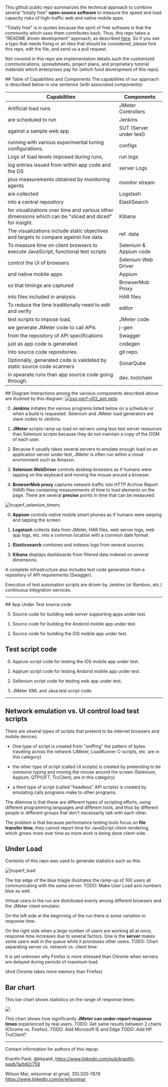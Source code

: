 This github public repo summarizes the technical approach to combine several "totally free" **open-source software** 
to measure the speed and load capacity risks of high-traffic web and native mobile apps.

   "Totally free" is in quotes because the spirit of free software is that the community which uses them contributes back.
Thus, this repo takes a "README driven development" approach, as described 
<a target="_blank" href="http://tom.preston-werner.com/2010/08/23/readme-driven-development.html">here</a>.
So if you see a typo that needs fixing or an idea that should be considered, please fork this repo,
edit the file, and send us a pull request. 

   Not covered in this repo are implementation details such the customized communications, spreadsheets,
   project plans, and proprietary tutorial materials
   which enterprises pay for (which fund development of this repo).

<a name="Table"> 
## Table of Capabilities and Components </a>
The capabilities of our approach is described below in one sentence (with associated components):

| Capabilities | Components |
| ----------- | ---------- |
| Artificial load runs | JMeter Controllers |
| are scheduled to run | Jenkins |
| against a sample web app | SUT (Server under test) |
| running with various experimental tuning configurations. | configs |
| Logs of load levels imposed during runs, | run logs |
| log entries issued from within app code and the OS | server Logs |
| plus measurements obtained by monitoring agents | monitor stream |
| are collected | Logstash |
| into a central repository | ElastiSearch |
| for visualizations over time and various other dimensions which can be "sliced and diced" for insight. | Kibana |
| The visualizations include static objectives and targets to compare against live data. | ref. data |
| To measure time on client browsers to execute JavaScript, functional test scripts | Selenium & Appium code |
| control the UI of browsers | Selenium Web Driver |
| and native mobile apps | Appium |
| so that timings are captured | BrowserMob Proxy |
| into files included in analysis. | HAR files |
| To reduce the time traditionally need to edit and verify | editor |
| test scripts to impose load, | JMeter code |
| we generate JMeter code to call APIs | j-gen |
| from the repository of API specifications | Swagger |
| just as app code is generated | codegen |
| into source code repositories. | git repo. |
| Optionally, generated code is validated by static source code scanners | SonarQube |
| in spearate runs than app source code going through. | dev. toolchain |

<a name="Diagram"> 
## Diagram </a>
Interactions among the varioius components described above are illustred by this diagram:

<a target="_blank" href="oss-perf-v03_wm pptx" href="https://cloud.githubusercontent.com/assets/300046/10260667/9e9492a8-6937-11e5-85be-201d467061fe.png">
<img alt="oss-perf-v03_wm pptx" src="https://cloud.githubusercontent.com/assets/300046/10260667/9e9492a8-6937-11e5-85be-201d467061fe.png"></a>

0. **Jenkins** 
initiates the various programs listed below on a schedule or when a build is requested.
Selenium and JMeter load generators are slave nodes to Jenkins.

0. **JMeter** scripts
ramp up load on servers using less test server resources
than Selenium scripts because they do not maintain a copy of the DOM
of each user.

0. Because it usually takes several servers to emulate enough load on an application server under test,
   JMeter is often run within a cloud envrionment such as Amazon.

0. **Selenium WebDriver**
controls desktop browsers as if humans were tapping on the keyboard and moving the mouse around a browser.

0. **BrowserMob proxy** 
captures network traffic into HTTP Archive Report (HAR) files containing measurements of time to load elements on the page. There are several **precise** points in time that can be measured:

 <img alt="truperf_selenium_timers" src="https://cloud.githubusercontent.com/assets/300046/9831936/7ae6a9d6-591f-11e5-8f54-29f725c5b6c1.png">

0. **Appium**
controls native mobile smart phones as if humans were swiping and tapping the screen.

0. **Logstash** collects data from JMeter, HAR files, web server logs, web app logs, etc. 
into a common location with a common date format.

0. **Elasticsearch** combines and indexes logs from several sources.

0. **Kibana** displays dashboards from filtered data indexed on several dimensions.

A complete infrastructure also includes test code generation from a repository of API requirements (Swagger).

Execution of test automation scripts are driven by Jenkins (or Bamboo, etc.) continuous integration services.


<hr size="3">
## App Under Test source code

0. Source code for building web server supporting apps under test.

0. Source code for building the Andorid mobile app under test.

0. Source code for building the iOS mobile app under test.

## Test script code

0. Appium script code for testing the iOS mobile app under test.

0. Appium script code for testing Andorid mobile app under test.

0. Sellenium script code for testing web app under test.

0. JMeter XML and Java test script code.

<hr /> 

## Network emulation vs. UI control load test scripts
There are several types of scripts that pretend to be internet browsers and mobile devices:

  * One type of script is created from "sniffing" the pattern of bytes traveling across the network
    (JMeter, LoadRunner C-scripts, etc. are in this category)

  * the other type of script (called UI scripts)
  is created by pretending to be someone typing and moving the mouse around the screen
    (Selenium, Appium, QTP/UFT, TruClient, are in this category)

  * a third type of script (called "headless" API scripts)
  is created by emulating calls programs make to other programs.

The dilemma is that these are different types of scripting efforts, 
using different programming languages and different tools,
and thus by different people in different groups that don't necessarily talk with each other.

The problem is that because performance testing tools focus on **file transfer time**,
they cannot report time for JavaScript client-rendering,
which grows more over time as more work is being done client-side.


## Under Load

Contents of this repo was used to generate statistics such as this:

<img alt="truperf_load" src="https://cloud.githubusercontent.com/assets/300046/9831874/f6a32c6e-591c-11e5-949b-607fcd2ead6b.png">

The top edge of the blue triagle illustrates the ramp-up of 100 users all communicating with the same server.
TODO: Make User Load axis numbers blue as well.

Virtual users in the run are distributed evenly among different browsers and the JMeter client emulator.

On the left side at the beginning of the run there is some variation in response time.

On the right side when a large number of users are working all at once, response time increases due to several factors.
One is the **server** makes some users wait in the queue while it processes other users.
TODO: Chart separating server vs. network vs. client time.

It is yet unknown why Firefox is more stressed than Chrome when servers are delayed
during periods of maximum load.

(And Chrome takes more memory than Firefox)


## Bar chart
This bar chart shows statistics on the range of response times:

<a target="_blank" href="https://cloud.githubusercontent.com/assets/300046/9830052/ed39d31e-58d4-11e5-8ba3-92a536fb1e48.png">
<img src="https://cloud.githubusercontent.com/assets/300046/9830052/ed39d31e-58d4-11e5-8ba3-92a536fb1e48.png"></a>

This chart shows how significantly <strong>JMeter can under-report response times</strong> experienced by real users.
TODO: Get same results between 2 charts (Chrome vs. Firefox).
TODO: Add Microsoft IE and Edge
TODO: Add HP TruClient?


<hr size=5>
Contact information for authors of this repop:

Kranthi Paidi, @kkpaidi, 
https://www.linkedin.com/pub/kranthi-paidi/1a/b62/758

Wilson Mar, wilsonmar at gmail, 310.320-7878
https://www.linkedin.com/in/wilsonmar
